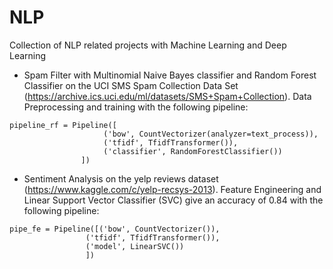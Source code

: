 # NLP
Collection of NLP related projects with Machine Learning and Deep Learning

- Spam Filter with Multinomial Naive Bayes classifier and Random Forest Classifier on the UCI SMS Spam Collection Data Set (https://archive.ics.uci.edu/ml/datasets/SMS+Spam+Collection). Data Preprocessing and training with the following pipeline:

```
pipeline_rf = Pipeline([
                     ('bow', CountVectorizer(analyzer=text_process)),
                     ('tfidf', TfidfTransformer()),
                     ('classifier', RandomForestClassifier())
                ])
```


- Sentiment Analysis on the yelp reviews dataset (https://www.kaggle.com/c/yelp-recsys-2013). Feature Engineering and Linear Support Vector Classifier (SVC) give an accuracy of 0.84 with the following pipeline:

```
pipe_fe = Pipeline([('bow', CountVectorizer()),
                 ('tfidf', TfidfTransformer()),
                 ('model', LinearSVC())
                 ])
 ```
